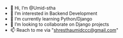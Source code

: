 - 👋 Hi, I’m @Umid-stha
- 👀 I’m interested in Backend Development
- 🌱 I’m currently learning Python/Django
- 💞️ I’m looking to collaborate on Django projects
- 📫 Reach to me via "shresthaumidccc@gmail.com"
<!---
Umid-stha/Umid-stha is a ✨ special ✨ repository because its `README.md` (this file) appears on your GitHub profile.
You can click the Preview link to take a look at your changes.
--->
